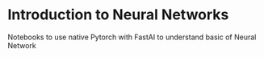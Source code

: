# Introduction to Neural Networks

Notebooks to use native Pytorch with FastAI to understand basic of Neural Network
